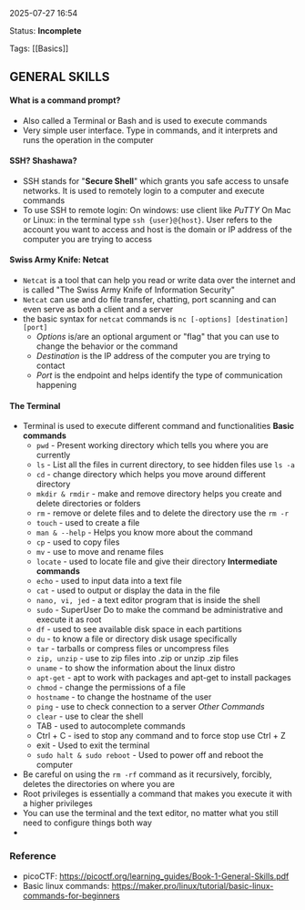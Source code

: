 2025-07-27 16:54

Status: **Incomplete**

Tags: 
[[Basics]]
## GENERAL SKILLS
#### What is a command prompt?
- Also called a Terminal or Bash and is used to execute commands
- Very simple user interface. Type in commands, and it interprets and runs the operation in the computer
#### SSH? Shashawa?
- SSH stands for "**Secure Shell**" which grants you safe access to unsafe networks. It is used to remotely login to a computer and execute commands
- To use SSH to remote login:
	On windows: use client like *PuTTY*
	On Mac or Linux: in the terminal type `ssh {user}@{host}`. User refers to the account you want to access and host is the domain or IP address of the computer you are trying to access

#### Swiss Army Knife: Netcat
- `Netcat` is a tool that can help you read or write data over the internet and is called "The Swiss Army Knife of Information Security"
- `Netcat` can use and do file transfer, chatting, port scanning and can even serve as both a client and a server
- the basic syntax for `netcat` commands is `nc [-options] [destination] [port]`
	- *Options* is/are an optional argument or "flag" that you can use to change the behavior or the command
	- *Destination* is the IP address of the computer you are trying to contact
	- *Port* is the endpoint and helps identify the type of communication happening

#### The Terminal
- Terminal is used to execute different command and functionalities
	**Basic commands**
	- `pwd` - Present working directory which tells you where you are currently
	- `ls` - List all the files in current directory, to see hidden files use `ls -a`
	- `cd` - change directory which helps you move around different directory
	- `mkdir & rmdir` - make and remove directory helps you create and delete directories or folders
	- `rm` - remove or delete files and to delete the directory use the `rm -r`
	- `touch` - used to create a file
	- `man & --help` - Helps you know more about the command
	- `cp` - used to copy files
	- `mv` - use to move and rename files
	- `locate` - used to locate file and give their directory
	**Intermediate commands**
	- `echo` - used to input data into a text file
	- `cat` - used to output or display the data in the file
	- `nano, vi, jed` - a text editor program that is inside the shell
	- `sudo` - SuperUser Do to make the command be administrative and execute it as root
	- `df` - used to see available disk  space in each partitions
	- `du` - to know a file or directory disk usage specifically
	- `tar` - tarballs or compress files or uncompress files
	- `zip, unzip` - use to zip files into .zip or unzip .zip files
	- `uname` - to show the information about the linux distro
	- `apt-get` - apt to work with packages and apt-get to install packages
	- `chmod` - change the permissions of a file
	- `hostname` - to change the hostname of the user
	- `ping` - use to check connection to a server
	*Other Commands*
	- `clear` - use to clear the shell
	- TAB - used to autocomplete commands
	- Ctrl + C - ised to stop any command and to force stop use Ctrl + Z
	- exit - Used to exit the terminal
	- `sudo halt & sudo reboot` - Used to power off and reboot the computer
- Be careful on using the `rm -rf` command as it recursively, forcibly, deletes the directories on where you are
- Root privileges is essentially a command that makes you execute it with a higher privileges
- You can use the terminal and the text editor, no matter what you still need to configure things both way
- 

### Reference
- picoCTF: https://picoctf.org/learning_guides/Book-1-General-Skills.pdf
- Basic linux commands: https://maker.pro/linux/tutorial/basic-linux-commands-for-beginners